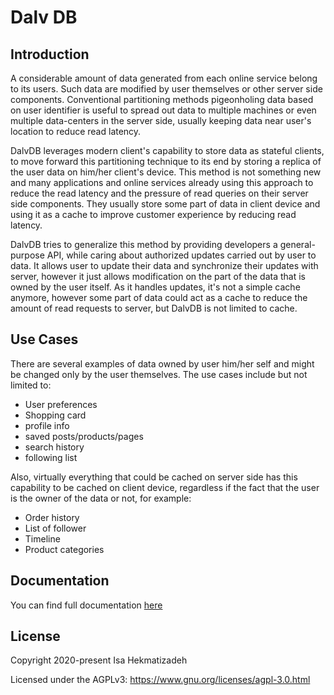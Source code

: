 # Dalv DB
## Introduction
A considerable amount of data generated from each online service belong to its users. Such data are modified by user themselves or 
other server side components. Conventional partitioning methods pigeonholing data based on user identifier is useful to
spread out data to multiple machines or even multiple data-centers in the server side, usually keeping data near user's
location to reduce read latency.

DalvDB leverages modern client's capability to store data as stateful clients, to move forward this 
partitioning technique to its end by storing a replica of the user data on him/her client's device. This method is not 
something new and many applications and online services already using this approach to reduce the read latency and the 
pressure of read queries on their server side components. They usually store some part of data in client device and using
it as a cache to improve customer experience by reducing read latency.

DalvDB tries to generalize this method by providing developers a general-purpose API, while caring about authorized 
updates carried out by user to data. It allows user to update their data and synchronize their updates with server, however it
just allows modification on the part of the data that is owned by the user itself. As it handles updates, it's not a
simple cache anymore, however some part of data could act as a cache to reduce the amount of read requests to 
server, but DalvDB is not limited to cache.

## Use Cases
There are several examples of data owned by user him/her self and might be changed only by the user themselves. The use cases include 
but not limited to:
- User preferences
- Shopping card
- profile info
- saved posts/products/pages
- search history
- following list

Also, virtually everything that could be cached on server side has this capability to be cached on client device, regardless if the fact 
that the user is the owner of the data or not, for example:
- Order history
- List of follower
- Timeline
- Product categories

## Documentation
You can find full documentation [here](docs/doc_home.md)

## License
Copyright 2020-present Isa Hekmatizadeh

Licensed under the AGPLv3: https://www.gnu.org/licenses/agpl-3.0.html